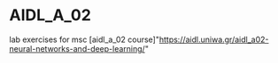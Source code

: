 # AIDL_A_02
lab exercises for msc [aidl_a_02 course]"https://aidl.uniwa.gr/aidl_a02-neural-networks-and-deep-learning/"
